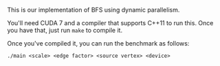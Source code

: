 This is our implementation of BFS using dynamic parallelism.

You'll need CUDA 7 and a compiler that supports C++11 to run this. Once you have
that, just run `make` to compile it.

Once you've compiled it, you can run the benchmark as follows:

```
./main <scale> <edge factor> <source vertex> <device>
```
